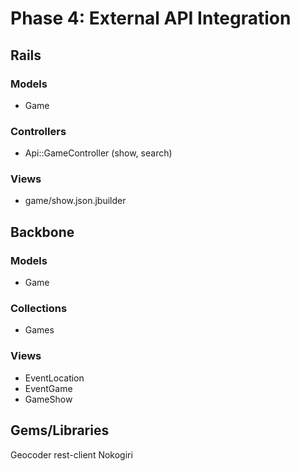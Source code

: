 # Phase 4: External API Integration

## Rails
### Models
* Game

### Controllers
* Api::GameController (show, search)

### Views
* game/show.json.jbuilder

## Backbone
### Models
* Game

### Collections
* Games

### Views
* EventLocation
* EventGame
* GameShow

## Gems/Libraries
Geocoder
rest-client
Nokogiri
